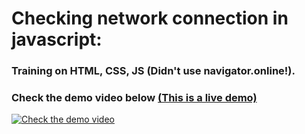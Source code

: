 # Checking network connection in javascript:

### Training on HTML, CSS, JS (Didn't use navigator.online!).

### Check the demo video below [(This is a live demo)](https://ahmedelgaidi.github.io/check-network-connection-in-javascript/)
[![Check the demo video](https://res.cloudinary.com/dvmkzbrcs/image/upload/v1646179512/github%20photos%20and%20logos/internet-connection_ewvnuk.jpg)](https://clipchamp.com/watch/oqrm2a0mh2A)

